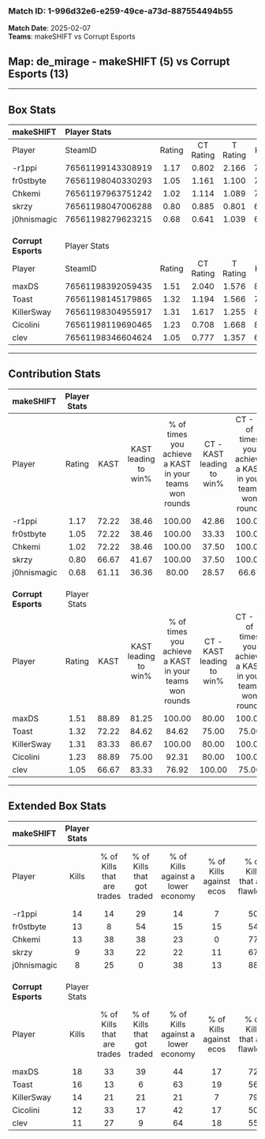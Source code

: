 ### Match ID: 1-996d32e6-e259-49ce-a73d-887554494b55  
**Match Date**: 2025-02-07  
**Teams**: makeSHIFT vs Corrupt Esports  

## **Map**: de_mirage - makeSHIFT (5) vs Corrupt Esports (13)  
---  

## Box Stats  

| **makeSHIFT**       | Player Stats      |        |           |          |       |       |       |         |        |      |     |
| :- | :- | :-: | :-: | :-: | :-: | :-: | :-: | :-: | :-: | :-: | :-: |
| Player              | SteamID           | Rating | CT Rating | T Rating | KAST  |  ADR  | Kills | Assists | Deaths | K/D  | HS% |
| -r1ppi              | 76561199143308919 |  1.17  |   0.802   |  2.166   | 72.22 | 106.2 |  14   |    7    |   16   | 0.88 | 42  |
| fr0stbyte           | 76561198040330293 |  1.05  |   1.161   |  1.100   | 72.22 | 81.2  |  13   |    4    |   15   | 0.87 | 46  |
| Chkemi              | 76561197963751242 |  1.02  |   1.114   |  1.089   | 72.22 | 64.9  |  13   |    2    |   14   | 0.93 | 38  |
| skrzy               | 76561198047006288 |  0.80  |   0.885   |  0.801   | 66.67 | 55.9  |   9   |    4    |   13   | 0.69 |  0  |
| j0hnismagic         | 76561198279623215 |  0.68  |   0.641   |  1.039   | 61.11 | 55.2  |   8   |    5    |   14   | 0.57 | 37  |
|                     |                   |        |           |          |       |       |       |         |        |      |     |
|                     |                   |        |           |          |       |       |       |         |        |      |     |
|                     |                   |        |           |          |       |       |       |         |        |      |     |
| **Corrupt Esports** | Player Stats      |        |           |          |       |       |       |         |        |      |     |
| Player              | SteamID           | Rating | CT Rating | T Rating | KAST  |  ADR  | Kills | Assists | Deaths | K/D  | HS% |
| maxDS               | 76561198392059435 |  1.51  |   2.040   |  1.576   | 88.89 | 94.2  |  18   |    4    |   13   | 1.38 | 33  |
| Toast               | 76561198145179865 |  1.32  |   1.194   |  1.566   | 72.22 | 77.5  |  16   |    8    |   11   | 1.45 | 31  |
| KillerSway          | 76561198304955917 |  1.31  |   1.617   |  1.255   | 83.33 | 77.6  |  14   |    2    |   10   | 1.40 | 14  |
| Cicolini            | 76561198119690465 |  1.23  |   0.708   |  1.668   | 88.89 | 88.7  |  12   |    8    |   13   | 0.92 | 33  |
| clev                | 76561198346604624 |  1.05  |   0.777   |  1.357   | 66.67 | 79.9  |  11   |    7    |   11   | 1.00 | 36  |
---  

## Contribution Stats  

| **makeSHIFT**       | Player Stats |       |                      |                                                        |                           |                                                             |                          |                                                            |
| :- | :-: | :-: | :-: | :-: | :-: | :-: | :-: | :-: |
| Player              |    Rating    | KAST  | KAST leading to win% | % of times you achieve a KAST in your teams won rounds | CT - KAST leading to win% | CT - % of times you achieve a KAST in your teams won rounds | T - KAST leading to win% | T - % of times you achieve a KAST in your teams won rounds |
| -r1ppi              |     1.17     | 72.22 |        38.46         |                         100.00                         |           42.86           |                           100.00                            |          33.33           |                           100.00                           |
| fr0stbyte           |     1.05     | 72.22 |        38.46         |                         100.00                         |           33.33           |                           100.00                            |          50.00           |                           100.00                           |
| Chkemi              |     1.02     | 72.22 |        38.46         |                         100.00                         |           37.50           |                           100.00                            |          40.00           |                           100.00                           |
| skrzy               |     0.80     | 66.67 |        41.67         |                         100.00                         |           37.50           |                           100.00                            |          50.00           |                           100.00                           |
| j0hnismagic         |     0.68     | 61.11 |        36.36         |                         80.00                          |           28.57           |                            66.67                            |          50.00           |                           100.00                           |
|                     |              |       |                      |                                                        |                           |                                                             |                          |                                                            |
|                     |              |       |                      |                                                        |                           |                                                             |                          |                                                            |
|                     |              |       |                      |                                                        |                           |                                                             |                          |                                                            |
| **Corrupt Esports** | Player Stats |       |                      |                                                        |                           |                                                             |                          |                                                            |
| Player              |    Rating    | KAST  | KAST leading to win% | % of times you achieve a KAST in your teams won rounds | CT - KAST leading to win% | CT - % of times you achieve a KAST in your teams won rounds | T - KAST leading to win% | T - % of times you achieve a KAST in your teams won rounds |
| maxDS               |     1.51     | 88.89 |        81.25         |                         100.00                         |           80.00           |                           100.00                            |          81.82           |                           100.00                           |
| Toast               |     1.32     | 72.22 |        84.62         |                         84.62                          |           75.00           |                            75.00                            |          88.89           |                           88.89                            |
| KillerSway          |     1.31     | 83.33 |        86.67         |                         100.00                         |           80.00           |                           100.00                            |          90.00           |                           100.00                           |
| Cicolini            |     1.23     | 88.89 |        75.00         |                         92.31                          |           80.00           |                           100.00                            |          72.73           |                           88.89                            |
| clev                |     1.05     | 66.67 |        83.33         |                         76.92                          |          100.00           |                            75.00                            |          77.78           |                           77.78                            |
---  

## Extended Box Stats  

| **makeSHIFT**       | Player Stats |                            |                            |                                    |                         |                              |                                 |        |                             |                                     |                          |                               |                            |
| :- | :-: | :-: | :-: | :-: | :-: | :-: | :-: | :-: | :-: | :-: | :-: | :-: | :-: |
| Player              |    Kills     | % of Kills that are trades | % of Kills that got traded | % of Kills against a lower economy | % of Kills against ecos | % of Kills that are flawless | % of Kills that are close duels | Deaths | % of Deaths that get traded | % of Deaths against a lower economy | % of Deaths against ecos | % of Deaths that are flawless | % of Deaths that are close |
| -r1ppi              |      14      |             14             |             29             |                 14                 |            7            |              50              |                7                |   16   |             19              |                 13                  |            6             |              69               |             19             |
| fr0stbyte           |      13      |             8              |             54             |                 15                 |           15            |              54              |                0                |   15   |             20              |                 13                  |            7             |              47               |             0              |
| Chkemi              |      13      |             38             |             38             |                 23                 |            0            |              77              |               15                |   14   |             21              |                  7                  |            0             |              71               |             7              |
| skrzy               |      9       |             33             |             22             |                 22                 |           11            |              67              |                0                |   13   |             15              |                  8                  |            0             |              69               |             8              |
| j0hnismagic         |      8       |             25             |             0              |                 38                 |           13            |              88              |                0                |   14   |             21              |                  7                  |            7             |              50               |             7              |
|                     |              |                            |                            |                                    |                         |                              |                                 |        |                             |                                     |                          |                               |                            |
|                     |              |                            |                            |                                    |                         |                              |                                 |        |                             |                                     |                          |                               |                            |
|                     |              |                            |                            |                                    |                         |                              |                                 |        |                             |                                     |                          |                               |                            |
| **Corrupt Esports** | Player Stats |                            |                            |                                    |                         |                              |                                 |        |                             |                                     |                          |                               |                            |
| Player              |    Kills     | % of Kills that are trades | % of Kills that got traded | % of Kills against a lower economy | % of Kills against ecos | % of Kills that are flawless | % of Kills that are close duels | Deaths | % of Deaths that get traded | % of Deaths against a lower economy | % of Deaths against ecos | % of Deaths that are flawless | % of Deaths that are close |
| maxDS               |      18      |             33             |             39             |                 44                 |           17            |              72              |                6                |   13   |             31              |                 31                  |            8             |              62               |             0              |
| Toast               |      16      |             13             |             6              |                 63                 |           19            |              56              |                6                |   11   |             36              |                 27                  |            0             |              64               |             9              |
| KillerSway          |      14      |             21             |             21             |                 21                 |            7            |              79              |                7                |   10   |             20              |                 30                  |            0             |              80               |             10             |
| Cicolini            |      12      |             33             |             17             |                 42                 |           17            |              50              |               25                |   13   |             31              |                 38                  |            0             |              77               |             0              |
| clev                |      11      |             27             |             9              |                 64                 |           18            |              55              |                0                |   11   |             36              |                 36                  |            9             |              45               |             9              |

